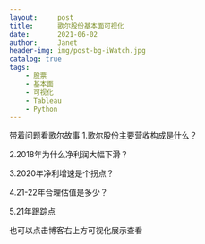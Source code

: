 ```yaml
---
layout:     post
title:      歌尔股份基本面可视化
date:       2021-06-02
author:     Janet
header-img: img/post-bg-iWatch.jpg
catalog: true
tags:
    - 股票
    - 基本面
    - 可视化
    - Tableau
    - Python
---
```


带着问题看歌尔故事
1.歌尔股份主要营收构成是什么？

2.2018年为什么净利润大幅下滑？

3.2020年净利增速是个拐点？

4.21-22年合理估值是多少？

5.21年跟踪点



也可以点击博客右上方可视化展示查看
